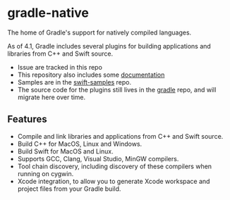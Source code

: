 # gradle-native

The home of Gradle's support for natively compiled languages. 

As of 4.1, Gradle includes several plugins for building applications and libraries from C++ and Swift source.

- Issue are tracked in this repo
- This repository also includes some [documentation](docs/README.md) 
- Samples are in the [swift-samples](https://github.com/gradle/swift-samples) repo.
- The source code for the plugins still lives in the [gradle](https://github.com/gradle/gradle) repo, and will migrate here over time.

## Features

- Compile and link libraries and applications from C++ and Swift source.
- Build C++ for MacOS, Linux and Windows.
- Build Swift for MacOS and Linux.
- Supports GCC, Clang, Visual Studio, MinGW compilers.
- Tool chain discovery, including discovery of these compilers when running on cygwin.
- Xcode integration, to allow you to generate Xcode workspace and project files from your Gradle build.
